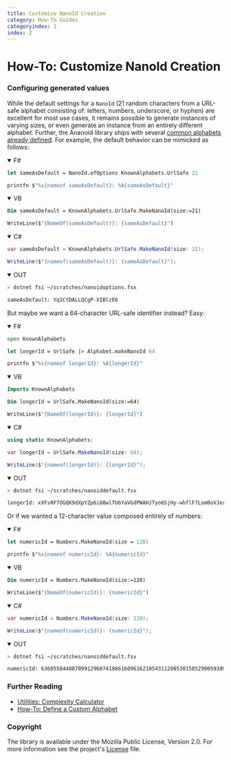 ```yaml
---
title: Customize NanoId Creation
category: How-To Guides
categoryindex: 1
index: 2
---
```


How-To: Customize NanoId Creation
===

### Configuring generated values

While the default settings for a `NanoId` (21 random characters from a URL-safe
alphabet consisting of: letters, numbers, underscore, or hyphen) are excellent
for most use cases, it remains possible to generate instances of varying sizes,
or even generate an instance from an entirely different alphabet. Further, the
Ananoid library ships with several [common alphabets already defined][1].
For example, the default behavior can be mimicked as follows:

<div class="lang-bar">
<details open class="lang-block">
<summary>F#</summary>

```fsharp
let sameAsDefault = NanoId.ofOptions KnownAlphabets.UrlSafe 21

printfn $"%s{nameof sameAsDefault}: %A{sameAsDefault}"
```
</details>

<details open class="lang-block">
<summary>VB</summary>

```vb
Dim sameAsDefault = KnownAlphabets.UrlSafe.MakeNanoId(size:=21)

WriteLine($"{NameOf(sameAsDefault)}: {sameAsDefault}")
```
</details>

<details open class="lang-block">
<summary>C#</summary>

```csharp
var sameAsDefault = KnownAlphabets.UrlSafe.MakeNanoId(size: 21);

WriteLine($"{nameof(sameAsDefault)}: {sameAsDefault}");
```
</details>

<details open class="lang-block console">
<summary>OUT</summary>

```sh
> dotnet fsi ~/scratches/nanoidoptions.fsx

sameAsDefault: Yq1CtDALLQCgP-XIBlzE6
```
</details>
</div>

But maybe we want a 64-character URL-safe identifier instead? Easy:

<div class="lang-bar">
<details open class="lang-block">
<summary>F#</summary>

```fsharp
open KnownAlphabets

let longerId = UrlSafe |> Alphabet.makeNanoId 64

printfn $"%s{nameof longerId}: %A{longerId}"
```
</details>

<details open class="lang-block">
<summary>VB</summary>

```vb
Imports KnownAlphabets

Dim longerId = UrlSafe.MakeNanoId(size:=64)

WriteLine($"{NameOf(longerId)}: {longerId}")
```
</details>

<details open class="lang-block">
<summary>C#</summary>

```csharp
using static KnownAlphabets;

var longerId = UrlSafe.MakeNanoId(size: 64);

WriteLine($"{nameof(longerId)}: {longerId}");
```
</details>

<details open class="lang-block console">
<summary>OUT</summary>

```sh
> dotnet fsi ~/scratches/nanoiddefault.fsx

longerId: xXFsRF7OGQK9dXpYZp6i88wlTU6YaVGdPWAHJTyo6SjHy-whflF7Lom0oVJerVoM
```
</details>
</div>

Or if we wanted a 12-character value composed entirely of numbers:

<div class="lang-bar">
<details open class="lang-block">
<summary>F#</summary>

```fsharp
let numericId = Numbers.MakeNanoId(size = 128)

printfn $"%s{nameof numericId}: %A{numericId}"
```
</details>

<details open class="lang-block">
<summary>VB</summary>

```vb
Dim numericId = Numbers.MakeNanoId(size:=128)

WriteLine($"{NameOf(numericId)}: {numericId}")
```
</details>

<details open class="lang-block">
<summary>C#</summary>

```csharp
var numericId = Numbers.MakeNanoId(size: 128);

WriteLine($"{nameof(numericId)}: {numericId}");
```
</details>

<details open class="lang-block console">
<summary>OUT</summary>

```sh
> dotnet fsi ~/scratches/nanoiddefault.fsx

numericId: 63605584488709912960741866160961621054311208530158529005938917360552694066372962792631604006204502313290707959512413672018143848
```
</details>
</div>

### Further Reading

+ [Utilities: Complexity Calculator][1]
+ [How-To: Define a Custom Alphabet][2]

### Copyright
The library is available under the Mozilla Public License, Version 2.0.
For more information see the project's [License][0] file.


[0]: https://github.com/pblasucci/ananoid/blob/main/LICENSE.txt
[1]: /explanations/complexity.html
[2]: /guides/definecustom.html
